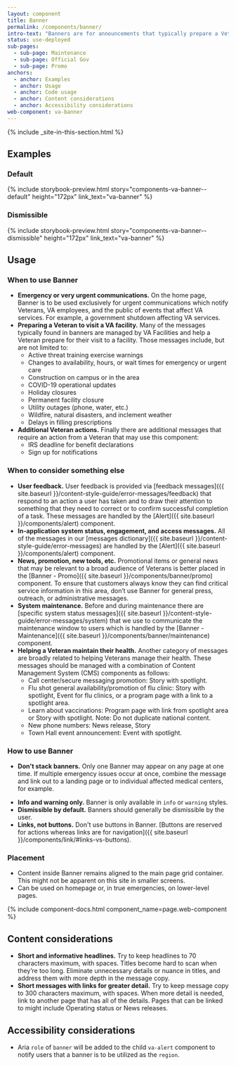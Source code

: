 ```yaml
---
layout: component
title: Banner
permalink: /components/banner/
intro-text: "Banners are for announcements that typically prepare a Veteran to visit a VA facility or to help them maintain their health. Banners appear at the top of the page, below the header and navigation components."
status: use-deployed
sub-pages:
  - sub-page: Maintenance
  - sub-page: Official Gov
  - sub-page: Promo
anchors:
  - anchor: Examples
  - anchor: Usage
  - anchor: Code usage
  - anchor: Content considerations
  - anchor: Accessibility considerations
web-component: va-banner
---
```


{% include _site-in-this-section.html %}

## Examples

### Default

{% include storybook-preview.html story="components-va-banner--default" height="172px" link_text="va-banner" %}

### Dismissible

{% include storybook-preview.html story="components-va-banner--dismissible" height="172px" link_text="va-banner" %}

## Usage

### When to use Banner

* **Emergency or very urgent communications.** On the home page, Banner is to be used exclusively for urgent communications which notify Veterans, VA employees, and the public of events that affect VA services. For example, a government shutdown affecting VA services.
* **Preparing a Veteran to visit a VA facility.** Many of the messages typically found in banners are managed by VA Facilities and help a Veteran prepare for their visit to a facility. Those messages include, but are not limited to:
  * Active threat training exercise warnings
  * Changes to availability, hours, or wait times for emergency or urgent care 
  * Construction on campus or in the area
  * COVID-19 operational updates
  * Holiday closures
  * Permanent facility closure
  * Utility outages (phone, water, etc.)
  * Wildfire, natural disasters, and inclement weather
  * Delays in filling prescriptions
* **Additional Veteran actions.** Finally there are additional messages that require an action from a Veteran that may use this component:
  * IRS deadline for benefit declarations
  * Sign up for notifications 

### When to consider something else

* **User feedback.** User feedback is provided via [feedback messages]({{ site.baseurl }}/content-style-guide/error-messages/feedback) that respond to an action a user has taken and to draw their attention to something that they need to correct or to confirm successful completion of a task. These messages are handled by the [Alert]({{ site.baseurl }}/components/alert) component.
* **In-application system status, engagement, and access messages.** All of the messages in our [messages dictionary]({{ site.baseurl }}/content-style-guide/error-messages) are handled by the [Alert]({{ site.baseurl }}/components/alert) component.
* **News, promotion, new tools, etc.** Promotional items or general news that may be relevant to a broad audience of Veterans is better placed in the [Banner - Promo]({{ site.baseurl }}/components/banner/promo) component. To ensure that customers always know they can find critical service information in this area, don’t use Banner for general press, outreach, or administrative messages.
* **System maintenance.** Before and during maintenance there are [specific system status messages]({{ site.baseurl }}/content-style-guide/error-messages/system) that we use to communicate the maintenance window to users which is handled by the [Banner - Maintenance]({{ site.baseurl }}/components/banner/maintenance) component. 
* **Helping a Veteran maintain their health.** Another category of messages are broadly related to helping Veterans manage their health. These messages should be managed with a combination of Content Management System (CMS) components as follows:
  * Call center/secure messaging promotion: Story with spotlight.
  * Flu shot general availability/promotion of flu clinic: Story with spotlight, Event for flu clinics, or a program page with a link to a spotlight area.
  * Learn about vaccinations: Program page with link from spotlight area or Story with spotlight. Note: Do not duplicate national content.
  * New phone numbers: News release, Story
  * Town Hall event announcement: Event with spotlight.

### How to use Banner

* **Don't stack banners.** Only one Banner may appear on any page at one time. If multiple emergency issues occur at once, combine the message and link out to a landing page or to individual affected medical centers, for example.
- **Info and warning only.** Banner is only available in `info` or `warning` styles.
- **Dismissible by default.** Banners should generally be dismissible by the user.
- **Links, not buttons.** Don't use buttons in Banner. [Buttons are reserved for actions whereas links are for navigation]({{ site.baseurl }}/components/link/#links-vs-buttons).

### Placement
- Content inside Banner remains aligned to the main page grid container. This might not be apparent on this site in smaller screens.
- Can be used on homepage or, in true emergencies, on lower-level pages.

{% include component-docs.html component_name=page.web-component %}

## Content considerations

* **Short and informative headlines.** Try to keep headlines to 70 characters maximum, with spaces. Titles become hard to scan when they’re too long. Eliminate unnecessary details or nuance in titles, and address them with more depth in the message copy.
* **Short messages with links for greater detail.** Try to keep message copy to 300 characters maximum, with spaces. When more detail is needed, link to another page that has all of the details. Pages that can be linked to might include Operating status or News releases.

## Accessibility considerations

- Aria `role` of `banner` will be added to the child `va-alert` component to notify users that a banner is to be utilized as the `region`. 